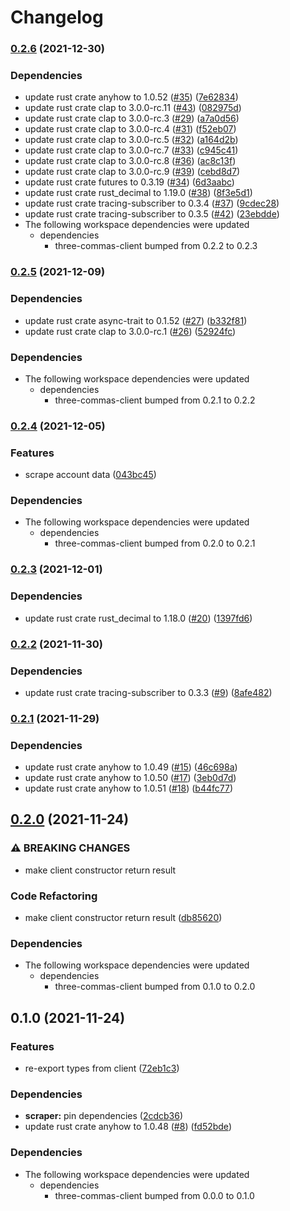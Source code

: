# Changelog

### [0.2.6](https://github.com/YoloDev/3commas-rs/compare/three-commas-scraper-v0.2.5...three-commas-scraper-v0.2.6) (2021-12-30)


### Dependencies

* update rust crate anyhow to 1.0.52 ([#35](https://github.com/YoloDev/3commas-rs/issues/35)) ([7e62834](https://github.com/YoloDev/3commas-rs/commit/7e6283480c72cf79f43a35cf1465b527d4751d89))
* update rust crate clap to 3.0.0-rc.11 ([#43](https://github.com/YoloDev/3commas-rs/issues/43)) ([082975d](https://github.com/YoloDev/3commas-rs/commit/082975d2a4ce9ac44d5e21076fa628462eb101ad))
* update rust crate clap to 3.0.0-rc.3 ([#29](https://github.com/YoloDev/3commas-rs/issues/29)) ([a7a0d56](https://github.com/YoloDev/3commas-rs/commit/a7a0d567bb9058c7da0333cc6ae0e4a217562516))
* update rust crate clap to 3.0.0-rc.4 ([#31](https://github.com/YoloDev/3commas-rs/issues/31)) ([f52eb07](https://github.com/YoloDev/3commas-rs/commit/f52eb07d8ea0ac4e3fab74d7ee6b4f0b18a14115))
* update rust crate clap to 3.0.0-rc.5 ([#32](https://github.com/YoloDev/3commas-rs/issues/32)) ([a164d2b](https://github.com/YoloDev/3commas-rs/commit/a164d2bbf77a2a3b9089472d68269fcb044722ee))
* update rust crate clap to 3.0.0-rc.7 ([#33](https://github.com/YoloDev/3commas-rs/issues/33)) ([c945c41](https://github.com/YoloDev/3commas-rs/commit/c945c419e1ffc32c92fcf3c7c109fbf3542e90c2))
* update rust crate clap to 3.0.0-rc.8 ([#36](https://github.com/YoloDev/3commas-rs/issues/36)) ([ac8c13f](https://github.com/YoloDev/3commas-rs/commit/ac8c13f9cd5512ae04be25031c5b2bff78a5f853))
* update rust crate clap to 3.0.0-rc.9 ([#39](https://github.com/YoloDev/3commas-rs/issues/39)) ([cebd8d7](https://github.com/YoloDev/3commas-rs/commit/cebd8d7b726eb19ec2731a177c100749a0a9139a))
* update rust crate futures to 0.3.19 ([#34](https://github.com/YoloDev/3commas-rs/issues/34)) ([6d3aabc](https://github.com/YoloDev/3commas-rs/commit/6d3aabc6b5056e2f0dd9afe77a0f622243f15db2))
* update rust crate rust_decimal to 1.19.0 ([#38](https://github.com/YoloDev/3commas-rs/issues/38)) ([8f3e5d1](https://github.com/YoloDev/3commas-rs/commit/8f3e5d17a1f5792cc5abbfac426566213a9ff19c))
* update rust crate tracing-subscriber to 0.3.4 ([#37](https://github.com/YoloDev/3commas-rs/issues/37)) ([9cdec28](https://github.com/YoloDev/3commas-rs/commit/9cdec28b902fa464328289be2382cbd7e775479f))
* update rust crate tracing-subscriber to 0.3.5 ([#42](https://github.com/YoloDev/3commas-rs/issues/42)) ([23ebdde](https://github.com/YoloDev/3commas-rs/commit/23ebdde542a05512eb25585b37433605f2da2093))
* The following workspace dependencies were updated
  * dependencies
    * three-commas-client bumped from 0.2.2 to 0.2.3

### [0.2.5](https://www.github.com/YoloDev/3commas-rs/compare/three-commas-scraper-v0.2.4...three-commas-scraper-v0.2.5) (2021-12-09)


### Dependencies

* update rust crate async-trait to 0.1.52 ([#27](https://www.github.com/YoloDev/3commas-rs/issues/27)) ([b332f81](https://www.github.com/YoloDev/3commas-rs/commit/b332f81bf7d9767c1de94e06758e646c466e5749))
* update rust crate clap to 3.0.0-rc.1 ([#26](https://www.github.com/YoloDev/3commas-rs/issues/26)) ([52924fc](https://www.github.com/YoloDev/3commas-rs/commit/52924fc84a67748a792ca67027b05356b692c887))


### Dependencies

* The following workspace dependencies were updated
  * dependencies
    * three-commas-client bumped from 0.2.1 to 0.2.2

### [0.2.4](https://www.github.com/YoloDev/3commas-rs/compare/three-commas-scraper-v0.2.3...three-commas-scraper-v0.2.4) (2021-12-05)


### Features

* scrape account data ([043bc45](https://www.github.com/YoloDev/3commas-rs/commit/043bc45bf8d9be4babf52843b0b0de59a7638884))


### Dependencies

* The following workspace dependencies were updated
  * dependencies
    * three-commas-client bumped from 0.2.0 to 0.2.1

### [0.2.3](https://www.github.com/YoloDev/3commas-rs/compare/three-commas-scraper-v0.2.2...three-commas-scraper-v0.2.3) (2021-12-01)


### Dependencies

* update rust crate rust_decimal to 1.18.0 ([#20](https://www.github.com/YoloDev/3commas-rs/issues/20)) ([1397fd6](https://www.github.com/YoloDev/3commas-rs/commit/1397fd64ac6b94754cad079979d2aa8e8624c05d))

### [0.2.2](https://www.github.com/YoloDev/3commas-rs/compare/three-commas-scraper-v0.2.1...three-commas-scraper-v0.2.2) (2021-11-30)


### Dependencies

* update rust crate tracing-subscriber to 0.3.3 ([#9](https://www.github.com/YoloDev/3commas-rs/issues/9)) ([8afe482](https://www.github.com/YoloDev/3commas-rs/commit/8afe48291a8bf9e7aca9a29c9f8ad6dc21f37d7c))

### [0.2.1](https://www.github.com/YoloDev/3commas-rs/compare/three-commas-scraper-v0.2.0...three-commas-scraper-v0.2.1) (2021-11-29)


### Dependencies

* update rust crate anyhow to 1.0.49 ([#15](https://www.github.com/YoloDev/3commas-rs/issues/15)) ([46c698a](https://www.github.com/YoloDev/3commas-rs/commit/46c698a26f662b1f88b7e8c86d269d66d232a99d))
* update rust crate anyhow to 1.0.50 ([#17](https://www.github.com/YoloDev/3commas-rs/issues/17)) ([3eb0d7d](https://www.github.com/YoloDev/3commas-rs/commit/3eb0d7da558aee98b44bcae3e1c56a8729497695))
* update rust crate anyhow to 1.0.51 ([#18](https://www.github.com/YoloDev/3commas-rs/issues/18)) ([b44fc77](https://www.github.com/YoloDev/3commas-rs/commit/b44fc77e783ba3b308c2a092003f5dd439d55f43))

## [0.2.0](https://www.github.com/YoloDev/3commas-rs/compare/three-commas-scraper-v0.1.0...three-commas-scraper-v0.2.0) (2021-11-24)


### ⚠ BREAKING CHANGES

* make client constructor return result

### Code Refactoring

* make client constructor return result ([db85620](https://www.github.com/YoloDev/3commas-rs/commit/db85620972aecf0f2d5e0a775bda33185e83cf26))


### Dependencies

* The following workspace dependencies were updated
  * dependencies
    * three-commas-client bumped from 0.1.0 to 0.2.0

## 0.1.0 (2021-11-24)


### Features

* re-export types from client ([72eb1c3](https://www.github.com/YoloDev/3commas-rs/commit/72eb1c317bee475dde9394dec1f9f400022a0acc))


### Dependencies

* **scraper:** pin dependencies ([2cdcb36](https://www.github.com/YoloDev/3commas-rs/commit/2cdcb36acc8ae4ccab097588644df44b36bd0319))
* update rust crate anyhow to 1.0.48 ([#8](https://www.github.com/YoloDev/3commas-rs/issues/8)) ([fd52bde](https://www.github.com/YoloDev/3commas-rs/commit/fd52bde57730e8627ec518a33f40db7c73d80e6d))



### Dependencies

* The following workspace dependencies were updated
  * dependencies
    * three-commas-client bumped from 0.0.0 to 0.1.0
